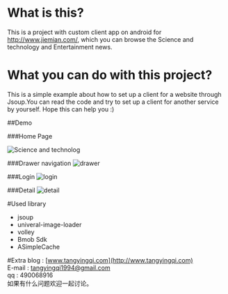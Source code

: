 # What is this?
This is a project with custom client app on android for http://www.jiemian.com/, which you can browse the Science and technology and Entertainment news.

# What you can do with this project?

This is a simple example about how to set up a client for a website through Jsoup.You can read the code and try to set up a client for another service by yourself. Hope this can help you :)

##Demo

###Home Page

![Science and technolog](http://i12.tietuku.com/028ee0b20cf7ad9f.png)

###Drawer navigation
![drawer](http://i12.tietuku.com/fce086aa5b81f880.png)

###Login
![login](http://i12.tietuku.com/ba441e01d044a4db.png)

###Detail
![detail](http://i12.tietuku.com/eb434f529da2f253.png)

#Used library

- jsoup
- univeral-image-loader
- volley
- Bmob Sdk
- ASimpleCache 

#Extra
blog : [www.tangyingqi.com](http://www.tangyingqi.com)   
E-mail : tangyingqi1994@gmail.com    
qq : 490068916    
如果有什么问题欢迎一起讨论。



